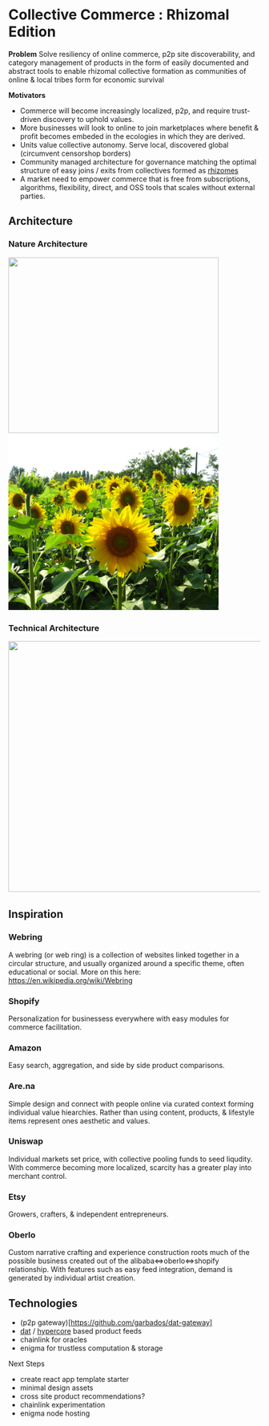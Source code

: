 # Collective Commerce : Rhizomal Edition

**Problem**
Solve resiliency of online commerce, p2p site discoverability, and category management of products in the form of easily documented and abstract tools to enable rhizomal collective formation as communities of online & local tribes form for economic survival

**Motivators**
* Commerce will become increasingly localized, p2p, and require trust-driven discovery to uphold values.
* More businesses will look to online to join marketplaces where benefit & profit becomes embeded in the ecologies in which they are derived.
* Units value collective autonomy. Serve local, discovered global (circumvent censorshop borders)
* Community managed architecture for governance matching the optimal structure of easy joins / exits from collectives formed as [rhizomes](https://www.themantle.com/philosophy/rhizome-american-translation)
* A market need to empower commerce that is free from subscriptions, algorithms, flexibility, direct, and OSS tools that scales without external parties.

## Architecture

### Nature Architecture
<p float="left">
  <img width="420" height="350" src="rhizome.png">
  <img width="420" height="350" src="sunflower.jpeg">
</p>

### Technical Architecture
<p align="center">
  <img width="600" height="500" src="collective_commerce.png">
</p>

## Inspiration

### Webring 
A webring (or web ring) is a collection of websites linked together in a circular structure, and usually organized around a specific theme, often educational or social.
More on this here: https://en.wikipedia.org/wiki/Webring

### Shopify
Personalization for businessess everywhere with easy modules for commerce facilitation.

### Amazon
Easy search, aggregation, and side by side product comparisons.

### Are.na
Simple design and connect with people online via curated context forming individual value hiearchies. Rather than using content, products, & lifestyle items represent ones aesthetic and values.

### Uniswap
Individual markets set price, with collective pooling funds to seed liqudity. With commerce becoming more localized, scarcity has a greater play into merchant control.

### Etsy
Growers, crafters, & independent entrepreneurs.

### Oberlo
Custom narrative crafting and experience construction roots much of the possible business created out of the alibaba<=>oberlo<=>shopify relationship. With features such as easy feed integration, demand is generated by individual artist creation.

## Technologies
- (p2p gateway)[https://github.com/garbados/dat-gateway]
- [dat](https://dat.foundation/) / [hypercore](https://github.com/mafintosh/hypercore) based product feeds
- chainlink for oracles
- enigma for trustless computation & storage

Next Steps
- create react app template starter
- minimal design assets
- cross site product recommendations?
- chainlink experimentation
- enigma node hosting
